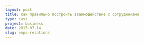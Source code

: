 ```yaml
---
layout: post
title: Как правильно построить взаимодействие с сотрудниками
type: cast
project: business
date: 2015-07-14
slug: emps-relations
---
```


